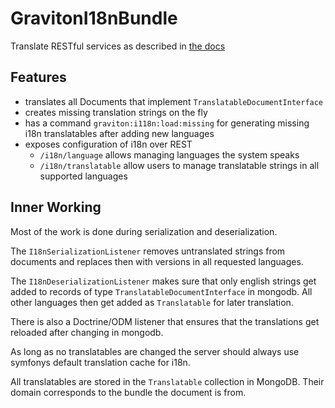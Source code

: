 # GravitonI18nBundle

Translate RESTful services as described in [the docs](https://gravity-platform-docs.scapp.io/api/i18n/)

## Features

* translates all Documents that implement ``TranslatableDocumentInterface``
* creates missing translation strings on the fly
* has a command ``graviton:i118n:load:missing`` for generating missing i18n translatables after adding new languages
* exposes configuration of i18n over REST
  - ``/i18n/language`` allows managing languages the system speaks
  - ``/i18n/translatable`` allow users to manage translatable strings in all supported languages

## Inner Working

Most of the work is done during serialization and deserialization.

The ``I18nSerializationListener`` removes untranslated strings from documents and replaces
then with versions in all requested languages.

The ``I18nDeserializationListener`` makes sure that only english strings get added to
records of type ``TranslatableDocumentInterface`` in mongodb. All other languages
then get added as ``Translatable`` for later translation.

There is also a Doctrine/ODM listener that ensures that the translations get reloaded
after changing in mongodb.

As long as no translatables are changed the server should always use symfonys default
translation cache for i18n.

All translatables are stored in the ``Translatable`` collection in MongoDB. Their domain
corresponds to the bundle the document is from.
